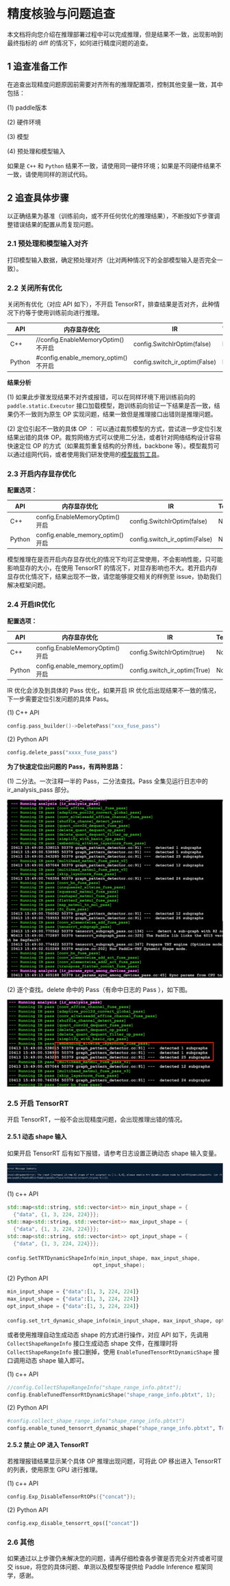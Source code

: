 # 精度核验与问题追查

本文档将向您介绍在推理部署过程中可以完成推理，但是结果不一致，出现影响到最终指标的 diff 的情况下，如何进行精度问题的追查。

## 1 追查准备工作
在追查出现精度问题原因前需要对齐所有的推理配置项，控制其他变量一致，其中包括：

(1) paddle版本

(2) 硬件环境

(3) 模型

(4) 预处理和模型输入

如果是 `C++` 和 `Python` 结果不一致，请使用同一硬件环境；如果是不同硬件结果不一致，请使用同样的测试代码。
 
## 2 追查具体步骤

以正确结果为基准（训练前向，或不开任何优化的推理结果），不断按如下步骤调整错误结果的配置从而复现问题。

### 2.1 预处理和模型输入对齐

打印模型输入数据，确定预处理对齐（比对两种情况下的全部模型输入是否完全一致）。

### 2.2 关闭所有优化

关闭所有优化（对应 API 如下），不开启 TensorRT，排查结果是否对齐，此种情况下约等于使用训练前向进行推理。

|API|内存显存优化|IR|TensorRT|
|---|---|---|---|
|C++|//config.EnableMemoryOptim() 不开启|config.SwitchIrOptim(false)|No|
|Python |#config.enable_memory_optim() 不开启|config.switch_ir_optim(False)|No|

**结果分析**

(1) 如果此步骤发现结果不对齐或报错，可以在同样环境下用训练前向的 `paddle.static.Executor` 接口加载模型，跑训练前向验证一下结果是否一致，结果仍不一致则为原生 OP 实现问题，结果一致但是推理接口出错则是推理问题。

(2) 定位引起不一致的具体 OP ：
可以通过裁剪模型的方式，尝试进一步定位引发结果出错的具体 OP。裁剪网络方式可以使用二分法，或者针对网络结构设计容易快速定位 OP 的方式（如果裁剪重复结构的分界线，backbone 等）。模型裁剪可以通过组网代码，或者使用我们研发使用的[模型裁剪工具](https://paddle-inference-dist.bj.bcebos.com/prune.py)。

### 2.3 开启内存显存优化
**配置选项：**

|API|内存显存优化|IR|TensorRT|
|---|---|---|---|
|C++|config.EnableMemoryOptim() 开启|config.SwitchIrOptim(false)|No|
|Python |config.enable_memory_optim() 开启|config.switch_ir_optim(False)|No|


模型推理在是否开启内存显存优化的情况下均可正常使用，不会影响性能，只可能影响显存的大小，在使用 TensorRT 的情况下，对显存影响也不大。若开启内存显存优化情况下，结果出现不一致，请您能够提交相关的样例至 issue，协助我们解决框架问题。

### 2.4 开启IR优化
**配置选项：**

|API|内存显存优化|IR|TensorRT|
|---|---|---|---|
|C++|config.EnableMemoryOptim() 开启|config.SwitchIrOptim(true)|No|
|Python |config.enable_memory_optim() 开启|config.switch_ir_optim(True)|No|

IR 优化会涉及到具体的 Pass 优化，如果开启 IR 优化后出现结果不一致的情况，下一步需要定位引发问题的具体 Pass。

(1) C++ API

```c++
config.pass_builder()->DeletePass("xxx_fuse_pass")
```
(2) Python API

```python
config.delete_pass("xxxx_fuse_pass")
```

**为了快速定位出问题的 Pass，有两种思路：**

(1) 二分法。一次注释一半的 Pass，二分法查找。Pass 全集见运行日志中的 ir_analysis_pass 部分。

![](../images/ir_1.png)

(2) 逐个查找。delete 命中的 Pass（有命中日志的 Pass ），如下图。

![](../images/ir_3.png)

### 2.5 开启 TensorRT

开启 TensorRT，一般不会出现精度问题，会出现推理出错的情况。

#### 2.5.1 动态 shape 输入

如果开启 TensorRT 后有如下报错，请参考日志设置正确动态 shape 输入变量。

![](../images/trt_1.png)

(1) c++ API
```c++
std::map<std::string, std::vector<int>> min_input_shape = {
  {"data", {1, 3, 224, 224}}};
std::map<std::string, std::vector<int>> max_input_shape = {
  {"data", {1, 3, 224, 224}}};
std::map<std::string, std::vector<int>> opt_input_shape = {
  {"data", {1, 3, 224, 224}}};

config.SetTRTDynamicShapeInfo(min_input_shape, max_input_shape,
                            opt_input_shape);
```

(2) Python API
```python
min_input_shape = {"data":[1, 3, 224, 224]}
max_input_shape = {"data":[1, 3, 224, 224]}
opt_input_shape = {"data":[1, 3, 224, 224]}

config.set_trt_dynamic_shape_info(min_input_shape, max_input_shape, opt_input_shape)
```

或者使用推理自动生成动态 shape 的方式进行操作，对应 API 如下，先调用 `CollectShapeRangeInfo` 接口生成动态 shape 文件，在推理时将 `CollectShapeRangeInfo` 接口删掉，使用 `EnableTunedTensorRtDynamicShape` 接口调用动态 shape 输入即可。

(1) c++ API
```c++
//config.CollectShapeRangeInfo("shape_range_info.pbtxt");
config.EnableTunedTensorRtDynamicShape("shape_range_info.pbtxt", 1);
```

(2) Python API
```python
#config.collect_shape_range_info("shape_range_info.pbtxt")
config.enable_tuned_tensorrt_dynamic_shape("shape_range_info.pbtxt", True)
```

#### 2.5.2 禁止 OP 进入 TensorRT
若推理报错结果显示某个具体 OP 推理出现问题，可将此 OP 移出进入 TensorRT 的列表，使用原生 GPU 进行推理。

(1) c++ API
```c++
config.Exp_DisableTensorRtOPs({"concat"});
```

(2) Python API
```python
config.exp_disable_tensorrt_ops(["concat"])
```

### 2.6 其他
如果通过以上步骤仍未解决您的问题，请再仔细检查各步骤是否完全对齐或者可提交 issue，将您的具体问题、单测以及模型等提供给 Paddle Inference 框架同学，感谢。
